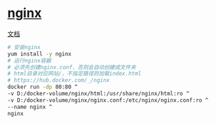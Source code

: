 # [nginx](https://nginx.org/)

[文档](https://nginx.org/en/docs/)

```bash
# 安装nginx
yum install -y nginx
# 运行nginx容器
# 必须先创建nginx.conf，否则会自动创建成文件夹
# html目录对应网站/，不指定路径则加载index.html
# https://hub.docker.com/_/nginx
docker run -dp 80:80 ^
-v D:/docker-volume/nginx/html:/usr/share/nginx/html:ro ^
-v D:/docker-volume/nginx/nginx.conf:/etc/nginx/nginx.conf:ro ^
--name nginx ^
nginx
```

